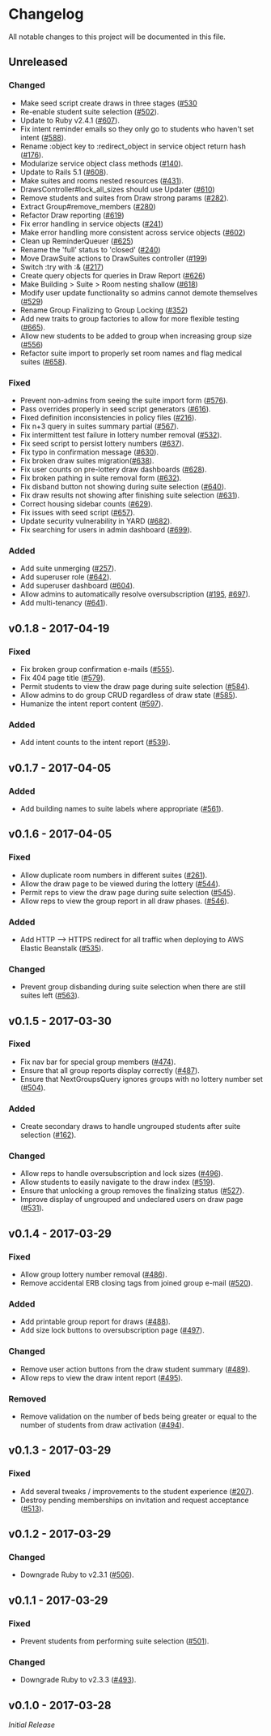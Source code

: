 # Changelog
All notable changes to this project will be documented in this file.

## Unreleased
### Changed
* Make seed script create draws in three stages ([#530](https://yale.githost.io/sdmp/rails/vesta/issues/530)
* Re-enable student suite selection ([#502](https://github.com/YaleSTC/vesta/issues/502)).
* Update to Ruby v2.4.1 ([#607](https://yale.githost.io/sdmp/rails/vesta/issues/607)).
* Fix intent reminder emails so they only go to students who haven't set intent ([#588](https://yale.githost.io/sdmp/rails/vesta/merge_requests/599)).
* Rename :object key to :redirect_object in service object return hash ([#176](https://yale.githost.io/sdmp/rails/vesta/issues/176)).
* Modularize service object class methods ([#140](https://yale.githost.io/sdmp/rails/vesta/issues/140)).
* Update to Rails 5.1 ([#608](https://yale.githost.io/sdmp/rails/vesta/issues/608)).
* Make suites and rooms nested resources ([#431](https://yale.githost.io/sdmp/rails/vesta/issues/431)).
* DrawsController#lock_all_sizes should use Updater ([#610](https://yale.githost.io/sdmp/rails/vesta/issues/610))
* Remove students and suites from Draw strong params ([#282](https://yale.githost.io/sdmp/rails/vesta/issues/282)).
* Extract Group#remove_members ([#280](https://yale.githost.io/sdmp/rails/vesta/isses/280))
* Refactor Draw reporting ([#619](https://yale.githost.io/sdmp/rails/vesta/isses/619))
* Fix error handling in service objects ([#241](https://yale.githost.io/sdmp/rails/vesta/issues/241))
* Make error handling more consistent across service objects ([#602](https://yale.githost.io/sdmp/rails/vesta/issues/602))
* Clean up ReminderQueuer ([#625](https://yale.githost.io/sdmp/rails/vesta/issues/625))
* Rename the 'full' status to 'closed' ([#240](https://yale.githost.io/sdmp/rails/vesta/issues/240))
* Move DrawSuite actions to DrawSuites controller ([#199](https://yale.githost.io/sdmp/rails/vesta/issues/199))
* Switch :try with :& ([#217](https://yale.githost.io/sdmp/rails/vesta/issues/217))
* Create query objects for queries in Draw Report ([#626](https://yale.githost.io/sdmp/rails/vesta/issues/626))
* Make Building > Suite > Room nesting shallow ([#618](https://yale.githost.io/sdmp/rails/vesta/isses/618))
* Modify user update functionality so admins cannot demote themselves ([#529](https://yale.githost.io/sdmp/rails/vesta/issues/529))
* Rename Group Finalizing to Group Locking ([#352](https://yale.githost.io/sdmp/rails/vesta/issues/352))
* Add new traits to group factories to allow for more flexible testing ([#665](https://yale.githost.io/sdmp/rails/vesta/issues/665)).
* Allow new students to be added to group when increasing group size ([#556](https://yale.githost.io/sdmp/rails/vesta/issues/556))
* Refactor suite import to properly set room names and flag medical suites ([#658](https://gitlab.com/yale-sdmp/vesta/issues/658)).

### Fixed
* Prevent non-admins from seeing the suite import form ([#576](https://yale.githost.io/sdmp/rails/vesta/issues/576)).
* Pass overrides properly in seed script generators ([#616](https://yale.githost.io/sdmp/rails/vesta/issues/616)).
* Fixed definition inconsistencies in policy files ([#216](https://yale.githost.io/sdmp/rails/vesta/issues/216)).
* Fix n+3 query in suites summary partial ([#567](https://yale.githost.io/sdmp/rails/vesta/issues/567)).
* Fix intermittent test failure in lottery number removal ([#532](https://yale.githost.io/sdmp/rails/vesta/issues/532)).
* Fix seed script to persist lottery numbers ([#637](https://yale.githost.io/sdmp/rails/vesta/issues/637)).
* Fix typo in confirmation message ([#630](https://yale.githost.io/sdmp/rails/vesta/issues/630)).
* Fix broken draw suites migration([#638](https://yale.githost.io/sdmp/rails/vesta/issues/638)).
* Fix user counts on pre-lottery draw dashboards ([#628](https://yale.githost.io/sdmp/rails/vesta/issues/628)).
* Fix broken pathing in suite removal form ([#632](https://yale.githost.io/sdmp/rails/vesta/issues/632)).
* Fix disband button not showing during suite selection ([#640](https://yale.githost.io/sdmp/rails/vesta/issues/640)).
* Fix draw results not showing after finishing suite selection ([#631](https://yale.githost.io/sdmp/rails/vesta/issues/631)).
* Correct housing sidebar counts ([#629](https://yale.githost.io/sdmp/rails/vesta/issues/629)).
* Fix issues with seed script ([#657](https://yale.githost.io/sdmp/rails/vesta/issues/657)).
* Update security vulnerability in YARD ([#682](https://yale.githost.io/sdmp/rails/vesta/issues/682)).
* Fix searching for users in admin dashboard ([#699](https://gitlab.com/yale-sdmp/vesta/issues/699)).

### Added
* Add suite unmerging ([#257](https://yale.githost.io/sdmp/rails/vesta/issues/257)).
* Add superuser role ([#642](https://yale.githost.io/sdmp/rails/vesta/issues/642)).
* Add superuser dashboard ([#604](https://yale.githost.io/sdmp/rails/vesta/issues/604)).
* Allow admins to automatically resolve oversubscription ([#195](https://gitlab.com/yale-sdmp/vesta/issues/195), [#697](https://gitlab.com/yale-sdmp/vesta/issues/697)).
* Add multi-tenancy ([#641](https://gitlab.com/yale-sdmp/vesta/issues/641)).

## v0.1.8 - 2017-04-19
### Fixed
* Fix broken group confirmation e-mails ([#555](https://github.com/YaleSTC/vesta/issues/555)).
* Fix 404 page title ([#579](https://github.com/YaleSTC/vesta/issues/579)).
* Permit students to view the draw page during suite selection ([#584](https://github.com/YaleSTC/vesta/issues/584)).
* Allow admins to do group CRUD regardless of draw state ([#585](https://github.com/YaleSTC/vesta/issues/585)).
* Humanize the intent report content ([#597](https://github.com/YaleSTC/vesta/issues/597)).

### Added
* Add intent counts to the intent report ([#539](https://github.com/YaleSTC/vesta/issues/539)).

## v0.1.7 - 2017-04-05
### Added
* Add building names to suite labels where appropriate ([#561](https://github.com/YaleSTC/vesta/issues/561)).

## v0.1.6 - 2017-04-05
### Fixed
* Allow duplicate room numbers in different suites ([#261](https://github.com/YaleSTC/vesta/issues/261)).
* Allow the draw page to be viewed during the lottery ([#544](https://github.com/YaleSTC/vesta/issues/544)).
* Permit reps to view the draw page during suite selection ([#545](https://github.com/YaleSTC/vesta/issues/545)).
* Allow reps to view the group report in all draw phases. ([#546](https://github.com/YaleSTC/vesta/issues/546)).

### Added
* Add HTTP --> HTTPS redirect for all traffic when deploying to AWS Elastic
  Beanstalk ([#535](https://github.com/YaleSTC/vesta/issues/535)).

### Changed
* Prevent group disbanding during suite selection when there are still suites
  left ([#563](https://github.com/YaleSTC/vesta/issues/563)).

## v0.1.5 - 2017-03-30
### Fixed
* Fix nav bar for special group members ([#474](https://github.com/YaleSTC/vesta/issues/474)).
* Ensure that all group reports display correctly ([#487](https://github.com/YaleSTC/vesta/issues/487)).
* Ensure that NextGroupsQuery ignores groups with no lottery number set ([#504](https://github.com/YaleSTC/vesta/issues/504)).

### Added
* Create secondary draws to handle ungrouped students after suite selection ([#162](https://github.com/YaleSTC/vesta/issues/162)).

### Changed
* Allow reps to handle oversubscription and lock sizes ([#496](https://github.com/YaleSTC/vesta/issues/496)).
* Allow students to easily navigate to the draw index ([#519](https://github.com/YaleSTC/vesta/issues/519)).
* Ensure that unlocking a group removes the finalizing status ([#527](https://github.com/YaleSTC/vesta/issues/527)).
* Improve display of ungrouped and undeclared users on draw page ([#531](https://github.com/YaleSTC/vesta/issues/531)).

## v0.1.4 - 2017-03-29
### Fixed
* Allow group lottery number removal ([#486](https://github.com/YaleSTC/vesta/issues/486)).
* Remove accidental ERB closing tags from joined group e-mail ([#520](https://github.com/YaleSTC/vesta/issues/520)).

### Added
* Add printable group report for draws ([#488](https://github.com/YaleSTC/vesta/issues/488)).
* Add size lock buttons to oversubscription page ([#497](https://github.com/YaleSTC/vesta/issues/497)).

### Changed
* Remove user action buttons from the draw student summary ([#489](https://github.com/YaleSTC/vesta/issues/489)).
* Allow reps to view the draw intent report ([#495](https://github.com/YaleSTC/vesta/issues/495)).

### Removed
* Remove validation on the number of beds being greater or equal to the number
  of students from draw activation ([#494](https://github.com/YaleSTC/vesta/issues/494)).

## v0.1.3 - 2017-03-29
### Fixed
* Add several tweaks / improvements to the student experience ([#207](https://github.com/YaleSTC/vesta/issues/207)).
* Destroy pending memberships on invitation and request acceptance ([#513](https://github.com/YaleSTC/vesta/issues/513)).

## v0.1.2 - 2017-03-29
### Changed
* Downgrade Ruby to v2.3.1 ([#506](https://github.com/YaleSTC/vesta/issues/506)).

## v0.1.1 - 2017-03-29
### Fixed
* Prevent students from performing suite selection ([#501](https://github.com/YaleSTC/vesta/issues/501)).

### Changed
* Downgrade Ruby to v2.3.3 ([#493](https://github.com/YaleSTC/vesta/issues/493)).

## v0.1.0 - 2017-03-28
*Initial Release*
